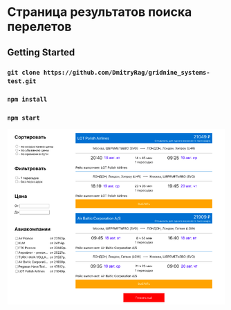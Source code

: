 # Страница результатов поиска перелетов

## Getting Started

### `git clone https://github.com/DmitryRag/gridnine_systems-test.git`
### `npm install`
### `npm start`

![alt text](src/images/page.png " ")


